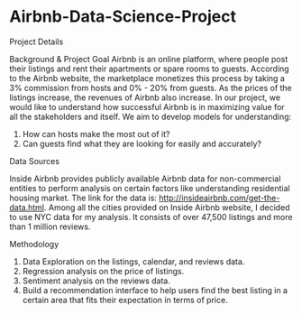 # Airbnb-Data-Science-Project
Project Details

Background & Project Goal
Airbnb is an online platform, where people post their listings and rent their apartments or spare rooms to guests. According to the Airbnb website, the marketplace monetizes this process by taking a 3% commission from hosts and 0% - 20% from guests. As the prices of the listings increase, the revenues of Airbnb also increase. In our project, we would like to understand how successful Airbnb is in maximizing value for all the stakeholders and itself. We aim to develop models for understanding:
1)	How can hosts make the most out of it?
2)	Can guests find what they are looking for easily and accurately?

Data Sources

Inside Airbnb provides publicly available Airbnb data for non-commercial entities to perform analysis on certain factors like understanding residential housing market. The link for the data is: http://insideairbnb.com/get-the-data.html. Among all the cities provided on Inside Airbnb website, I decided to use NYC data for my analysis. It consists of over 47,500 listings and more than 1 million reviews.

Methodology
1)	Data Exploration on the listings, calendar, and reviews data.
2)	Regression analysis on the price of listings.
3)	Sentiment analysis on the reviews data.
4)	Build a recommendation interface to help users find the best listing in a certain area that fits their expectation in terms of price.

